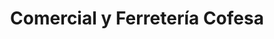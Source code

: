 ---
title: "Comercial y Ferretería Cofesa"
url: /siguatepeque/comercial-y-ferreteria-cofesa/
shop: Eisenwaren
---